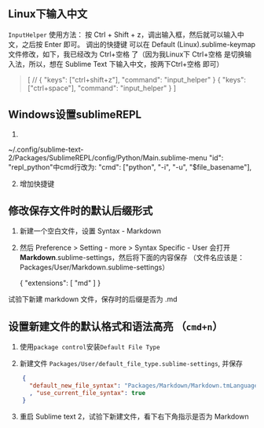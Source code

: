 ## Linux下输入中文
`InputHelper`
使用方法：
按 Ctrl + Shift + z，调出输入框，然后就可以输入中文，之后按 Enter 即可。
调出的快捷键 可以在 Default (Linux).sublime-keymap 文件修改，如下，我已经改为 Ctrl+空格 了（因为我Linux下 Ctrl+空格  是切换输入法，所以，想在 Sublime Text 下输入中文，按两下Ctrl+空格 即可）
>[
  // { "keys": ["ctrl+shift+z"], "command": "input_helper" }
  { "keys": ["ctrl+space"], "command": "input_helper" }
]

## Windows设置sublimeREPL
1.
~/.config/sublime-text-2/Packages/SublimeREPL/config/Python/Main.sublime-menu
"id": "repl_python"中cmd行改为:
"cmd": ["python", "-i", "-u", "$file_basename"],

2. 增加快捷键

## 修改保存文件时的默认后缀形式

1. 新建一个空白文件，设置 Syntax - Markdown

2. 然后 Preference > Setting - more > Syntax Specific - User 会打开 **Markdown**.sublime-settings，然后将下面的内容保存 （文件名应该是：Packages/User/Markdown.sublime-settings）

    {
      "extensions": [ "md" ]
    }

试验下新建 markdown 文件，保存时的后缀是否为 .md

## 设置新建文件的默认格式和语法高亮 （`cmd+n`）

1. 使用`package control`安装`Default File Type`

2. 新建文件 `Packages/User/default_file_type.sublime-settings`, 并保存

``` json
    {
      "default_new_file_syntax": "Packages/Markdown/Markdown.tmLanguage"
      , "use_current_file_syntax": true
    }
```

3. 重启 Sublime text 2，试验下新建文件，看下右下角指示是否为 Markdown
